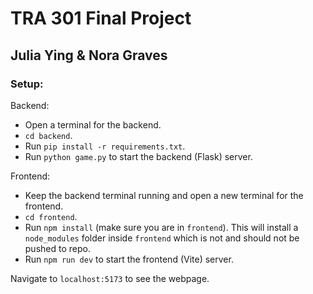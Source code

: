 # TRA 301 Final Project

## Julia Ying & Nora Graves

### Setup:

Backend:

- Open a terminal for the backend.
- `cd backend`.
- Run `pip install -r requirements.txt`.
- Run `python game.py` to start the backend (Flask) server.

Frontend:

- Keep the backend terminal running and open a new terminal for the frontend.
- `cd frontend`.
- Run `npm install` (make sure you are in `frontend`). This will install a `node_modules` folder inside `frontend` which is not and should not be pushed to repo.
- Run `npm run dev` to start the frontend (Vite) server.

Navigate to `localhost:5173` to see the webpage.
